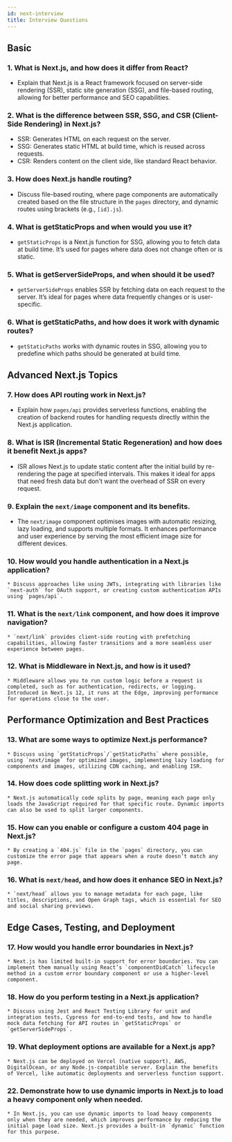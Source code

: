 ```yaml
---
id: next-interview
title: Interview Questions
---
```


## Basic

### 1. What is Next.js, and how does it differ from React? 
   * Explain that Next.js is a React framework focused on server-side rendering (SSR), static site generation (SSG), and file-based routing, allowing for better performance and SEO capabilities.  
### 2. What is the difference between SSR, SSG, and CSR (Client-Side Rendering) in Next.js? 
   * SSR: Generates HTML on each request on the server.  
   * SSG: Generates static HTML at build time, which is reused across requests.  
   * CSR: Renders content on the client side, like standard React behavior.  
### 3. How does Next.js handle routing? 
   * Discuss file-based routing, where page components are automatically created based on the file structure in the `pages` directory, and dynamic routes using brackets (e.g., `[id].js`).  
### 4. What is getStaticProps and when would you use it? 
   * `getStaticProps` is a Next.js function for SSG, allowing you to fetch data at build time. It’s used for pages where data does not change often or is static.  
### 5. What is getServerSideProps, and when should it be used? 
   * `getServerSideProps` enables SSR by fetching data on each request to the server. It’s ideal for pages where data frequently changes or is user-specific.  
### 6. What is getStaticPaths, and how does it work with dynamic routes? 
   * `getStaticPaths` works with dynamic routes in SSG, allowing you to predefine which paths should be generated at build time.

## Advanced Next.js Topics

### 7. How does API routing work in Next.js? 
   * Explain how `pages/api` provides serverless functions, enabling the creation of backend routes for handling requests directly within the Next.js application.  
### 8. What is ISR (Incremental Static Regeneration) and how does it benefit Next.js apps? 
   * ISR allows Next.js to update static content after the initial build by re-rendering the page at specified intervals. This makes it ideal for apps that need fresh data but don’t want the overhead of SSR on every request.  
### 9. Explain the `next/image` component and its benefits. 
   * The `next/image` component optimises images with automatic resizing, lazy loading, and supports multiple formats. It enhances performance and user experience by serving the most efficient image size for different devices.  
### 10. How would you handle authentication in a Next.js application? 
    * Discuss approaches like using JWTs, integrating with libraries like `next-auth` for OAuth support, or creating custom authentication APIs using `pages/api`.  
### 11. What is the `next/link` component, and how does it improve navigation? 
    * `next/link` provides client-side routing with prefetching capabilities, allowing faster transitions and a more seamless user experience between pages.  
### 12. What is Middleware in Next.js, and how is it used? 
    * Middleware allows you to run custom logic before a request is completed, such as for authentication, redirects, or logging. Introduced in Next.js 12, it runs at the Edge, improving performance for operations close to the user.

## Performance Optimization and Best Practices

### 13. What are some ways to optimize Next.js performance? 
    * Discuss using `getStaticProps`/`getStaticPaths` where possible, using `next/image` for optimized images, implementing lazy loading for components and images, utilizing CDN caching, and enabling ISR.  
### 14. How does code splitting work in Next.js? 
    * Next.js automatically code splits by page, meaning each page only loads the JavaScript required for that specific route. Dynamic imports can also be used to split larger components.  
### 15. How can you enable or configure a custom 404 page in Next.js? 
    * By creating a `404.js` file in the `pages` directory, you can customize the error page that appears when a route doesn’t match any page.  
### 16. What is `next/head`, and how does it enhance SEO in Next.js? 
    * `next/head` allows you to manage metadata for each page, like titles, descriptions, and Open Graph tags, which is essential for SEO and social sharing previews.

## Edge Cases, Testing, and Deployment

### 17. How would you handle error boundaries in Next.js? 
    * Next.js has limited built-in support for error boundaries. You can implement them manually using React’s `componentDidCatch` lifecycle method in a custom error boundary component or use a higher-level component.  
### 18. How do you perform testing in a Next.js application? 
    * Discuss using Jest and React Testing Library for unit and integration tests, Cypress for end-to-end tests, and how to handle mock data fetching for API routes in `getStaticProps` or `getServerSideProps`.  
### 19. What deployment options are available for a Next.js app? 
    * Next.js can be deployed on Vercel (native support), AWS, DigitalOcean, or any Node.js-compatible server. Explain the benefits of Vercel, like automatic deployments and serverless function support.  
### 22. Demonstrate how to use dynamic imports in Next.js to load a heavy component only when needed. 
    * In Next.js, you can use dynamic imports to load heavy components only when they are needed, which improves performance by reducing the initial page load size. Next.js provides a built-in `dynamic` function for this purpose.

